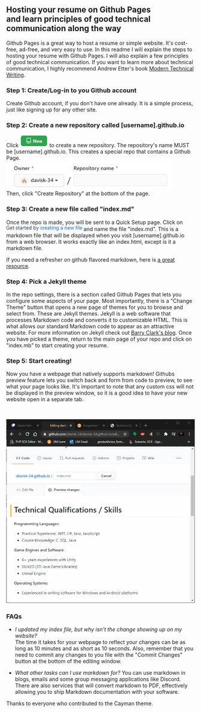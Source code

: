 ## Hosting your resume on Github Pages <br/> and learn principles of good technical communication along the way

Github Pages is a great way to host a resume or simple website. It's cost-free, ad-free, and very easy to use. In this readme I will explain the steps to hosting your resume with Github Pages. I will also explain a few principles of good technical communication. If you want to learn more about technical communication, I highly recommend Andrew Etter's book [Modern Technical Writing](https://www.amazon.ca/Modern-Technical-Writing-Introduction-Documentation-ebook/dp/B01A2QL9SS).

### Step 1: Create/Log-in to you Github account
Create Github account, if you don't have one already. It is a simple process, just like signing up for any other site.

### Step 2: Create a new repository called [username].github.io
Click !["New"](images/new.png) to create a new repository.
The repository's name MUST be [username].github.io.
This creates a special repo that contains a Github Page.<br/>
!["New"](images/repoName.gif)<br/>
Then, click "Create Repository" at the bottom of the page.

### Step 3: Create a new file called "index.md"
Once the repo is made, you will be sent to a Quick Setup page. Click on !["Creating a new file"](images/creatingANewFile.png) and name the file "index.md". This is a markdown file that will be displayed when you visit [username].github.io from a web browser. It works exactly like an index.html, except is it a markdown file.

If you need a refresher on github flavored markdown, here is [a great resource](https://github.com/adam-p/markdown-here/wiki/Markdown-Cheatsheet).

### Step 4: Pick a Jekyll theme
In the repo settings, there is a section called Github Pages that lets you configure some aspects of your page. Most importantly, there is a "Change Theme" button that opens a new page of themes for you to browse and select from. These are Jekyll themes. Jekyll is a web software that processes Markdown code and converts it to customizable HTML.  This is what allows our standard Markdown code to appear as an attractive website.  For more information on Jekyll check out [Barry Clark's blog](https://www.smashingmagazine.com/2014/08/build-blog-jekyll-github-pages/). Once you have picked a theme, return to the main page of your repo and click on "index.mb" to start creating your resume.

### Step 5: Start creating!
Now you have a webpage that natively supports markdown! Githubs preview feature lets you switch back and form from code to preview, to see what your page looks like. It's important to note that any custom css will not be displayed in the preview window, so it is a good idea to have your new website open in a separate tab.

<br/>

![](images/demo.gif)

### FAQs

- *I updated my index file, but why isn't the change showing up on my website?*<br/>
The time it takes for your webpage to reflect your changes can be as long as 10 minutes and as short as 10 seconds. Also, remember that you need to commit any changes to you file with the "Commit Changes" button at the bottom of the editing window.

- *What other tasks can I use markdown for?*
You can use markdown in blogs, emails and some group messaging applications like Discord. There are also services that will convert markdown to PDF, effectively allowing you to ship Markdown documentation with your software.

Thanks to everyone who contributed to the Cayman theme.
